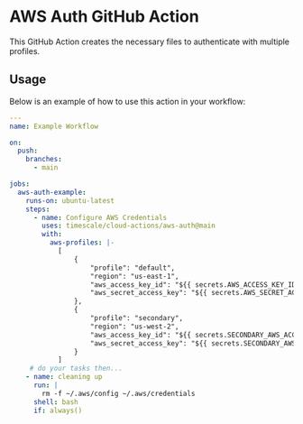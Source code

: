 # AWS Auth GitHub Action

This GitHub Action creates the necessary files to authenticate with multiple profiles.

## Usage

Below is an example of how to use this action in your workflow:

```yaml
---
name: Example Workflow

on:
  push:
    branches:
      - main

jobs:
  aws-auth-example:
    runs-on: ubuntu-latest
    steps:
      - name: Configure AWS Credentials
        uses: timescale/cloud-actions/aws-auth@main
        with:
          aws-profiles: |-
            [
                {
                    "profile": "default",
                    "region": "us-east-1",
                    "aws_access_key_id": "${{ secrets.AWS_ACCESS_KEY_ID }}",
                    "aws_secret_access_key": "${{ secrets.AWS_SECRET_ACCESS_KEY }}"
                },
                {
                    "profile": "secondary",
                    "region": "us-west-2",
                    "aws_access_key_id": "${{ secrets.SECONDARY_AWS_ACCESS_KEY_ID }}",
                    "aws_secret_access_key": "${{ secrets.SECONDARY_AWS_SECRET_ACCESS_KEY }}"
                }
            ]
     # do your tasks then...
    - name: cleaning up
      run: |
        rm -f ~/.aws/config ~/.aws/credentials
      shell: bash
      if: always()
```
